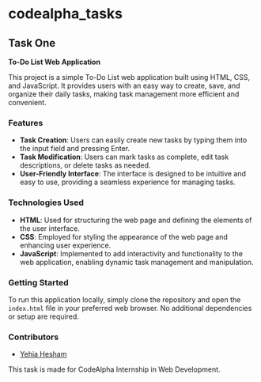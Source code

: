 # codealpha_tasks

## Task One

**To-Do List Web Application**

This project is a simple To-Do List web application built using HTML, CSS, and JavaScript. It provides users with an easy way to create, save, and organize their daily tasks, making task management more efficient and convenient.

### Features

* **Task Creation**: Users can easily create new tasks by typing them into the input field and pressing Enter.
* **Task Modification**: Users can mark tasks as complete, edit task descriptions, or delete tasks as needed.
* **User-Friendly Interface**: The interface is designed to be intuitive and easy to use, providing a seamless experience for managing tasks.

### Technologies Used

* **HTML**: Used for structuring the web page and defining the elements of the user interface.
* **CSS**: Employed for styling the appearance of the web page and enhancing user experience.
* **JavaScript**: Implemented to add interactivity and functionality to the web application, enabling dynamic task management and manipulation.
### Getting Started

To run this application locally, simply clone the repository and open the `index.html` file in your preferred web browser.
No additional dependencies or setup are required.


### Contributors

- [Yehia Hesham](https://github.com/yehiahesham2938)

This task is made for CodeAlpha Internship in Web Development.